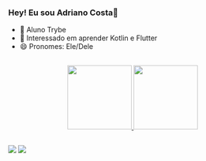 ### Hey! Eu sou Adriano Costa👋

<!--
**adfcosta/adfcosta** is a ✨ _special_ ✨ repository because its `README.md` (this file) appears on your GitHub profile.

Here are some ideas to get you started:

- 🔭 I’m currently working on ...
- 🌱 I’m currently learning ...
- 👯 I’m looking to collaborate on ...
- 🤔 I’m looking for help with ...
- 💬 Ask me about ...
- 📫 How to reach me: ...
- 😄 Pronouns: ...
- ⚡ Fun fact: ...
-->
- 🔭  Aluno Trybe
- 🤔 Interessado em aprender Kotlin e Flutter
- 😄 Pronomes: Ele/Dele 

##

<div align="center">
  <a href="https://github.com/adfcosta">
  <img height="130em" src="https://github-readme-stats.vercel.app/api?username=adfcosta&show_icons=true&theme=dark&include_all_commits=true&count_private=true"/>
  <img height="130em" src="https://github-readme-stats.vercel.app/api/top-langs/?username=adfcosta&layout=compact&langs_count=7&theme=dark"/>
</div>
  
  ##
  
 <a href="https://www.linkedin.com/in/adfcosta/" target="_blank"><img src="https://img.shields.io/badge/-LinkedIn-%230077B5?style=for-the-badge&logo=linkedin&logoColor=white" target="_blank"></a> 
	<a href="https://t.me/adfcosta"><img src="https://img.shields.io/badge/Telegram-2CA5E0?style=for-the-badge&logo=telegram&logoColor=white" target="_black"></a>
